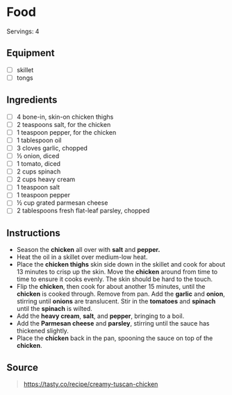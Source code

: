 # Food
Servings: 4

## Equipment
- [ ] skillet
- [ ] tongs

## Ingredients
- [ ] 4 bone-in, skin-on chicken thighs
- [ ] 2 teaspoons salt, for the chicken
- [ ] 1 teaspoon pepper, for the chicken
- [ ] 1 tablespoon oil
- [ ] 3 cloves garlic, chopped
- [ ] ½ onion, diced
- [ ] 1 tomato, diced
- [ ] 2 cups spinach
- [ ] 2 cups heavy cream
- [ ] 1 teaspoon salt
- [ ] 1 teaspoon pepper
- [ ] ½ cup grated parmesan cheese
- [ ] 2 tablespoons fresh flat-leaf parsley, chopped

## Instructions
- Season the **chicken** all over with **salt** and **pepper.**
- Heat the oil in a skillet over medium-low heat.
- Place the **chicken thighs** skin side down in the skillet and cook for about 13 minutes to crisp up the skin. Move the **chicken** around from time to time to ensure it cooks evenly. The skin should be hard to the touch.
- Flip the **chicken**, then cook for about another 15 minutes, until the **chicken** is cooked through. Remove from pan.
Add the **garlic** and **onion**, stirring until **onions** are translucent. Stir in the **tomatoes** and **spinach** until the **spinach** is wilted.
- Add the **heavy cream**, **salt**, and **pepper**, bringing to a boil.
- Add the **Parmesan cheese** and **parsley**, stirring until the sauce has thickened slightly.
- Place the **chicken** back in the pan, spooning the sauce on top of the **chicken**.

## Source
> https://tasty.co/recipe/creamy-tuscan-chicken